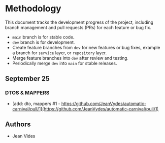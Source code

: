 # Methodology

This document tracks the development progress of the project, including branch management and pull requests (PRs) for each feature or bug fix.

- `main` branch is for stable code.
- `dev` branch is for development.
- Create feature branches from `dev` for new features or bug fixes, example a branch for `service` layer, or `repository` layer.
- Merge feature branches into `dev` after review and testing.
- Periodically merge `dev` into `main` for stable releases.

## September 25

### DTOS & MAPPERS

- [add: dto, mappers #1 - https://github.com/JeanVydes/automatic-carnival/pull/1](https://github.com/JeanVydes/automatic-carnival/pull/1)


## Authors

* Jean Vides